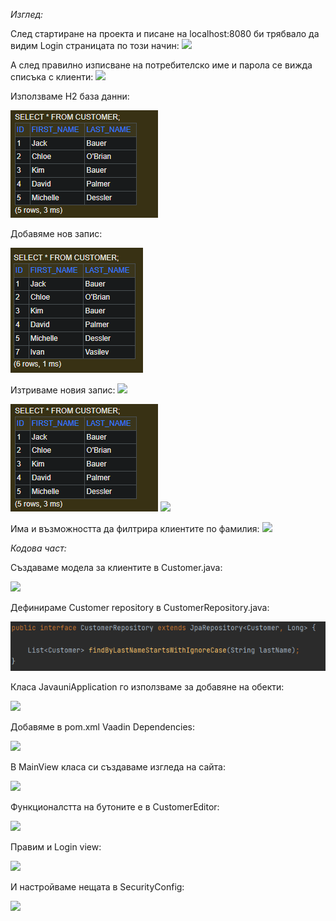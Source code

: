 

*Изглед:*

След стартиране на проекта и писане на localhost:8080 би трябвало да видим Login страницата по този начин:
![](readmeimg/Aspose.Words.d130e470-a409-49f3-b68b-2e39241515e7.003.png)



А след правилно изписване на потребителско име и парола се вижда списъка с клиенти:
![](readmeimg/Aspose.Words.d130e470-a409-49f3-b68b-2e39241515e7.004.png)

Използваме H2 база данни:

![](readmeimg/Aspose.Words.d130e470-a409-49f3-b68b-2e39241515e7.005.png)


Добавяме нов запис:


![](readmeimg/Aspose.Words.d130e470-a409-49f3-b68b-2e39241515e7.006.png)

Изтриваме новия запис: 
![](Aspose.Words.d130e470-a409-49f3-b68b-2e39241515e7.007.png)






![](readmeimg/Aspose.Words.d130e470-a409-49f3-b68b-2e39241515e7.005.png)
![](Aspose.Words.d130e470-a409-49f3-b68b-2e39241515e7.008.png)


Има и възможността да филтрира клиентите по фамилия:
![](readmeimg/Aspose.Words.d130e470-a409-49f3-b68b-2e39241515e7.009.png)






*Кодова част:*


Създаваме модела за клиентите в Customer.java:

![](readmeimg/Aspose.Words.d130e470-a409-49f3-b68b-2e39241515e7.010.png)

Дефинираме Customer repository в CustomerRepository.java:

![](readmeimg/Aspose.Words.d130e470-a409-49f3-b68b-2e39241515e7.011.png)


Класa JavauniApplication го използваме за добавяне на обекти:

![](readmeimg/Aspose.Words.d130e470-a409-49f3-b68b-2e39241515e7.012.png)



Добавяме в pom.xml Vaadin Dependencies: 


![](readmeimg/Aspose.Words.d130e470-a409-49f3-b68b-2e39241515e7.013.png)


В MainView класа си създаваме изгледа на сайта:

![](readmeimg/Aspose.Words.d130e470-a409-49f3-b68b-2e39241515e7.014.png)


Функционалстта на бутоните е в CustomerEditor:

![](readmeimg/Aspose.Words.d130e470-a409-49f3-b68b-2e39241515e7.015.png)


Правим и Login view:

![](readmeimg/Aspose.Words.d130e470-a409-49f3-b68b-2e39241515e7.016.png)


И настройваме нещата в SecurityConfig:


![](readmeimg/Aspose.Words.d130e470-a409-49f3-b68b-2e39241515e7.017.png)

